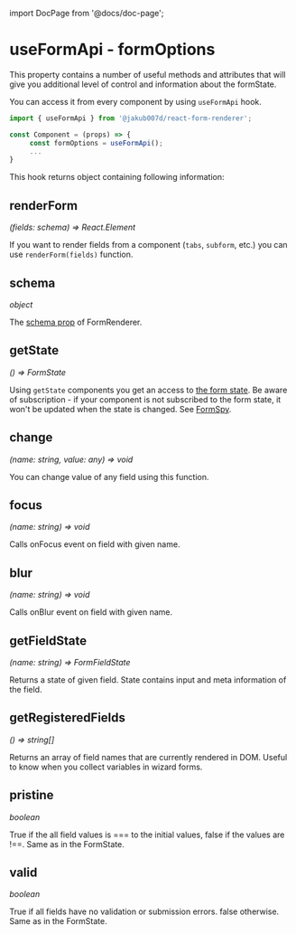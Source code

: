 import DocPage from '@docs/doc-page';

<DocPage>

# useFormApi - formOptions

This property contains a number of useful methods and attributes that will give you additional level of control
and information about the formState.

You can access it from every component by using `useFormApi` hook.

```jsx
import { useFormApi } from '@jakub007d/react-form-renderer';

const Component = (props) => {
     const formOptions = useFormApi();
     ...
}
```

This hook returns object containing following information:

## renderForm

*(fields: schema) => React.Element*

If you want to render fields from a component (`tabs`, `subform`, etc.) you can use `renderForm(fields)` function.

## schema

*object*

The [schema prop](/components/renderer#schema) of FormRenderer.

## getState

*() => FormState*

Using `getState` components you get an access to [the form state](https://final-form.org/docs/final-form/types/FormState). Be aware of subscription - if your component is not subscribed to the form state, it won't be updated when the state is changed. See [FormSpy](/components/form-spy).

## change

*(name: string, value: any) => void*

You can change value of any field using this function.

## focus

*(name: string) => void*

Calls onFocus event on field with given name.

## blur

*(name: string) => void*

Calls onBlur event on field with given name.

## getFieldState

*(name: string) => FormFieldState*

Returns a state of given field. State contains input and meta information of the field.

## getRegisteredFields

*() => string[]*

Returns an array of field names that are currently rendered in DOM. Useful to know when you collect variables in wizard forms.

## pristine

*boolean*

True if the all field values is === to the initial values, false if the values are !==. Same as in the FormState.

## valid

*boolean*

True if all fields have no validation or submission errors. false otherwise. Same as in the FormState.

</DocPage>

